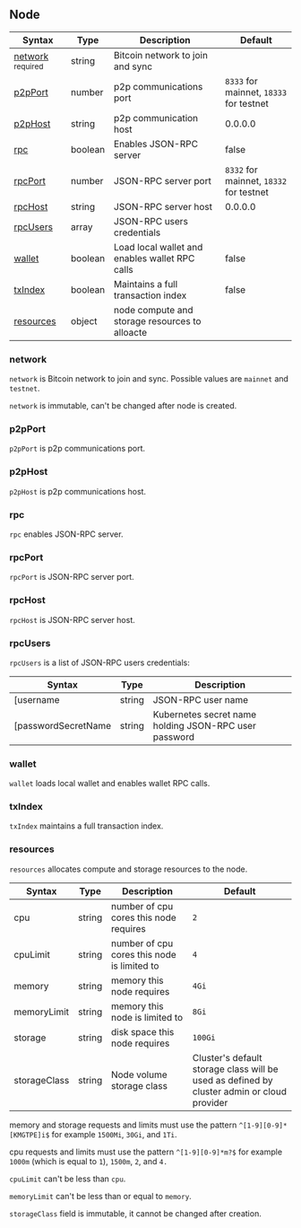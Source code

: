 ## Node

| Syntax                                  | Type    | Description                                    | Default                                 |
| --------------------------------------- | ------- | ---------------------------------------------- | --------------------------------------- |
| [network](#network) <sup>required</sup> | string  | Bitcoin network to join and sync               |                                         |
| [p2pPort](#p2pport)                     | number  | p2p communications port                        | `8333` for mainnet, `18333` for testnet |
| [p2pHost](#p2phost)                     | string  | p2p communication host                         | 0.0.0.0                                 |
| [rpc](#rpc)                             | boolean | Enables JSON-RPC server                        | false                                   |
| [rpcPort](#rpcport)                     | number  | JSON-RPC server port                           | `8332` for mainnet, `18332` for testnet |
| [rpcHost](#rpchost)                     | string  | JSON-RPC server host                           | 0.0.0.0                                 |
| [rpcUsers](#rpcusers)                   | array   | JSON-RPC users credentials                     |                                         |
| [wallet](#wallet)                       | boolean | Load local wallet and enables wallet RPC calls | false                                   |
| [txIndex](#txindex)                     | boolean | Maintains a full transaction index             | false                                   |
| [resources](#resources)                 | object  | node compute and storage resources to alloacte |                                         |


### network

`network` is Bitcoin network to join and sync. Possible values are `mainnet` and `testnet`.

`network` is immutable, can't be changed after node is created.

### p2pPort

`p2pPort` is p2p communications port.

### p2pHost

`p2pHost` is p2p communications host.

### rpc

`rpc` enables JSON-RPC server.

### rpcPort

`rpcPort` is JSON-RPC server port.

### rpcHost

`rpcHost` is JSON-RPC server host.

### rpcUsers

`rpcUsers` is a list of JSON-RPC users credentials:

| Syntax              | Type   | Description                                           |
| ------------------- | ------ | ----------------------------------------------------- |
| [username           | string | JSON-RPC user name                                    |
| [passwordSecretName | string | Kubernetes secret name holding JSON-RPC user password |


### wallet

`wallet` loads local wallet and enables wallet RPC calls.

### txIndex

`txIndex` maintains a full transaction index.

### resources

`resources` allocates compute and storage resources to the node.

| Syntax       | Type   | Description                                 | Default                                                                                    |
| ------------ | ------ | ------------------------------------------- | ------------------------------------------------------------------------------------------ |
| cpu          | string | number of cpu cores this node requires      | `2`                                                                                        |
| cpuLimit     | string | number of cpu cores this node is limited to | `4`                                                                                        |
| memory       | string | memory this node requires                   | `4Gi`                                                                                      |
| memoryLimit  | string | memory this node is limited to              | `8Gi`                                                                                      |
| storage      | string | disk space this node requires               | `100Gi`                                                                                    |
| storageClass | string | Node volume storage class                   | Cluster's default storage class will be used as defined by cluster admin or cloud provider |

memory and storage requests and limits must use the pattern `^[1-9][0-9]*[KMGTPE]i$` for example `1500Mi`, `30Gi`, and `1Ti`.

cpu requests and limits must use the pattern `^[1-9][0-9]*m?$` for example `1000m` (which is equal to `1`), `1500m`, `2`, and `4.`

`cpuLimit` can't be less than `cpu`.

`memoryLimit` can't be less than or equal to `memory`.

`storageClass` field is immutable, it cannot be changed after creation.
